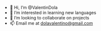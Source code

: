 - 👋 Hi, I’m @ValentinDola
- 👀 I’m interested in learning new languages
- 💞️ I’m looking to collaborate on projects
- 📫 Email me at dolavalentino@gmail.com

<!---
ValentinDola/ValentinDola is a ✨ special ✨ repository because its `README.md` (this file) appears on your GitHub profile.
You can click the Preview link to take a look at your changes.
--->
